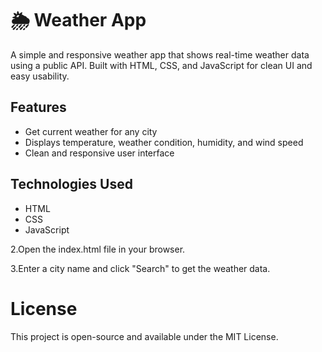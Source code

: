 # 🌦️ Weather App

A simple and responsive weather app that shows real-time weather data using a public API. Built with HTML, CSS, and JavaScript for clean UI and easy usability.


## Features

- Get current weather for any city
- Displays temperature, weather condition, humidity, and wind speed
- Clean and responsive user interface


## Technologies Used

- HTML
- CSS
- JavaScript
  
2.Open the index.html file in your browser.

3.Enter a city name and click "Search" to get the weather data.

# License

This project is open-source and available under the MIT License.


